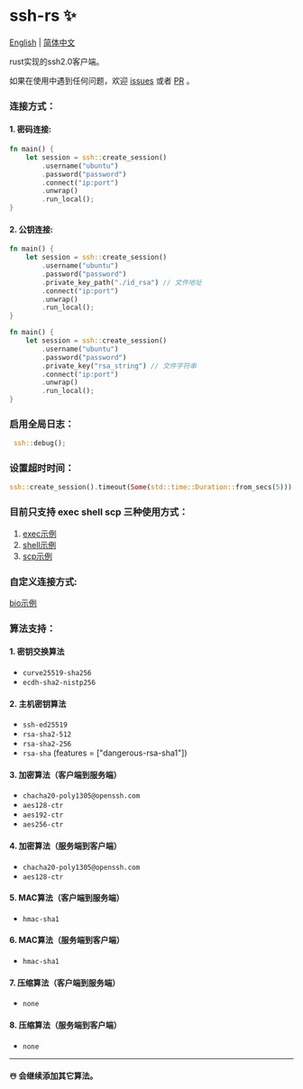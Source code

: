 # ssh-rs ✨

[English](https://github.com/1148118271/ssh-rs/blob/main/README.md)  |  [简体中文](https://github.com/1148118271/ssh-rs/blob/main/README_ZH.md)

rust实现的ssh2.0客户端。

如果在使用中遇到任何问题，欢迎 [issues](https://github.com/1148118271/ssh-rs/issues)
或者 [PR](https://github.com/1148118271/ssh-rs/pulls) 。

### 连接方式：

#### 1. 密码连接:

```rust
fn main() {
    let session = ssh::create_session()
        .username("ubuntu")
        .password("password")
        .connect("ip:port")
        .unwrap()
        .run_local();
}
```

#### 2. 公钥连接:

```rust
fn main() {
    let session = ssh::create_session()
        .username("ubuntu")
        .password("password")
        .private_key_path("./id_rsa") // 文件地址
        .connect("ip:port")
        .unwrap()
        .run_local();
}    
```

```rust
fn main() {
    let session = ssh::create_session()
        .username("ubuntu")
        .password("password")
        .private_key("rsa_string") // 文件字符串
        .connect("ip:port")
        .unwrap()
        .run_local();
}
```

### 启用全局日志：

```rust
 ssh::debug();
```

### 设置超时时间：

```rust
ssh::create_session().timeout(Some(std::time::Duration::from_secs(5)));
```

### 目前只支持 exec shell scp 三种使用方式： 

1. [exec示例](examples/exec/src/main.rs) 
2. [shell示例](examples/shell/src/main.rs) 
3. [scp示例](examples/scp/src/main.rs)

### 自定义连接方式:

[bio示例](examples/bio/src/main.rs)

### 算法支持：

#### 1. 密钥交换算法

* `curve25519-sha256`
* `ecdh-sha2-nistp256`

#### 2. 主机密钥算法

* `ssh-ed25519`
* `rsa-sha2-512`
* `rsa-sha2-256`
* `rsa-sha` (features = ["dangerous-rsa-sha1"])

#### 3. 加密算法（客户端到服务端）

* `chacha20-poly1305@openssh.com`
* `aes128-ctr`
* `aes192-ctr`
* `aes256-ctr`

#### 4. 加密算法（服务端到客户端）

* `chacha20-poly1305@openssh.com`
* `aes128-ctr`

#### 5. MAC算法（客户端到服务端）

* `hmac-sha1`

#### 6. MAC算法（服务端到客户端）

* `hmac-sha1`

#### 7. 压缩算法（客户端到服务端）

* `none`

#### 8. 压缩算法（服务端到客户端）

* `none`

---

#### ☃️ 会继续添加其它算法。
